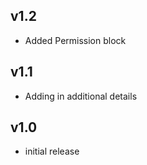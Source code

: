 v1.2
-----
- Added Permission block

v1.1
-----
- Adding in additional details

v1.0
-----
- initial release